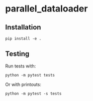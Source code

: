 # parallel\_dataloader

## Installation
```
pip install -e .
```

## Testing
Run tests with:
```
python -m pytest tests
```
Or with printouts:
```
python -m pytest -s tests
```
